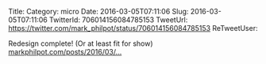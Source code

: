 Title: 
Category: micro
Date: 2016-03-05T07:11:06
Slug: 2016-03-05T07:11:06
TwitterId: 706014156084785153
TweetUrl: https://twitter.com/mark_philpot/status/706014156084785153
ReTweetUser: 

Redesign complete! (Or at least fit for show) [markphilpot.com/posts/2016/03/…](https://markphilpot.com/posts/2016/03/03/redesign/)